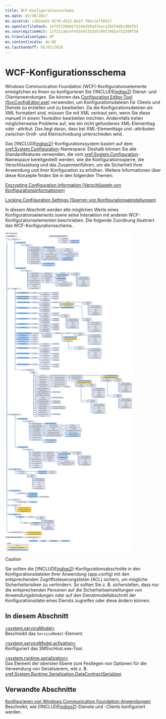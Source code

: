 ```yaml
---
title: WCF-Konfigurationsschema
ms.date: 03/30/2017
ms.assetid: c282aeb5-91f0-4522-8e2f-704c1ef3651f
ms.openlocfilehash: 147df2200017224bd20ad7eaca283f4dbcd08fb2
ms.sourcegitcommit: 11f11ca6cefe555972b3a5c99729d1a7523d8f50
ms.translationtype: HT
ms.contentlocale: de-DE
ms.lasthandoff: 05/03/2018
---
```

# <a name="wcf-configuration-schema"></a>WCF-Konfigurationsschema
Windows Communication Foundation (WCF)-Konfigurationselemente ermöglichen es Ihnen so konfigurieren Sie [!INCLUDE[indigo2](../../../../../includes/indigo2-md.md)] Dienst- und Clientanwendungen. Sie können das [Configuration Editor-Tool (SvcConfigEditor.exe)](../../../../../docs/framework/wcf/configuration-editor-tool-svcconfigeditor-exe.md) verwenden, um Konfigurationsdateien für Clients und Dienste zu erstellen und zu bearbeiten. Da die Konfigurationsdateien als XML formatiert sind, müssen Sie mit XML vertraut sein, wenn Sie diese manuell in einem Texteditor bearbeiten möchten. Andernfalls treten möglicherweise Probleme auf, wie ein nicht gefundenes XML-Elementtag oder -attribut. Das liegt daran, dass bei XML-Elementtags und -attributen zwischen Groß- und Kleinschreibung unterschieden wird.  
  
 Das [!INCLUDE[indigo2](../../../../../includes/indigo2-md.md)]-Konfigurationssystem basiert auf dem <xref:System.Configuration>-Namespace. Deshalb können Sie alle Standardfeatures verwenden, die vom <xref:System.Configuration>-Namespace bereitgestellt werden, wie die Konfigurationssperre, die Verschlüsselung und das Zusammenführen, um die Sicherheit Ihrer Anwendung und ihrer Konfiguration zu erhöhen. Weitere Informationen über diese Konzepte finden Sie in den folgenden Themen.  
  
 [Encrypting Configuration Information (Verschlüsseln von Konfigurationsinformationen)](http://go.microsoft.com/fwlink/?LinkId=95337)  
  
 [Locking Configuration Settings (Sperren von Konfigurationseinstellungen)](http://go.microsoft.com/fwlink/?LinkId=95338)  
  
 In diesem Abschnitt werden alle möglichen Werte eines Konfigurationselements sowie seine Interaktion mit anderen WCF-Konfigurationselementen beschrieben. Die folgende Zuordnung illustriert das WCF-Konfigurationsschema.  
  
 ![WCF-Konfigurationsschema](../../../../../docs/framework/configure-apps/file-schema/wcf/media/orcasconfigschema.gif "OrcasConfigSchema")  
  
> [!CAUTION]
>  Sie sollten die [!INCLUDE[indigo2](../../../../../includes/indigo2-md.md)]-Konfigurationsabschnitte in den Konfigurationsdateien Ihrer Anwendung (app.config) mit den entsprechenden Zugriffssteuerungslisten (ACL) sichern, um mögliche Sicherheitsrisiken zu verhindern.  So sollten Sie z.&#160;B. sicherstellen, dass nur die entsprechenden Personen auf die Sicherheitseinstellungen von Anwendungsbindungen oder auf den Dienstmodellabschnitt der Konfigurationsdatei eines Diensts zugreifen oder diese ändern können.  
  
## <a name="in-this-section"></a>In diesem Abschnitt  
 [\<system.serviceModel>](../../../../../docs/framework/configure-apps/file-schema/wcf/system-servicemodel.md)  
 Beschreibt das `ServiceModel`-Element.  
  
 [\<system.serviceModel.activation>](../../../../../docs/framework/configure-apps/file-schema/wcf/system-servicemodel-activation.md)  
 Konfiguriert das SMSvcHost.exe-Tool.  
  
 [\<system.runtime.serialization>](../../../../../docs/framework/configure-apps/file-schema/wcf/system-runtime-serialization.md)  
 Das Element der obersten Ebene zum Festlegen von Optionen für die Verwendung von Serialisierern, wie z. B. <xref:System.Runtime.Serialization.DataContractSerializer>.  
  
## <a name="related-sections"></a>Verwandte Abschnitte  
 [Konfigurieren von Windows Communication Foundation-Anwendungen](http://msdn.microsoft.com/library/13cb368e-88d4-4c61-8eed-2af0361c6d7a)  
 Beschreibt, wie [!INCLUDE[indigo2](../../../../../includes/indigo2-md.md)]-Dienste und -Clients konfiguriert werden.
